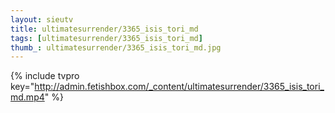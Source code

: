 ```yaml
--- 
layout: sieutv
title: ultimatesurrender/3365_isis_tori_md
tags: [ultimatesurrender/3365_isis_tori_md]
thumb_: ultimatesurrender/3365_isis_tori_md.jpg
---
```

{% include tvpro key="http://admin.fetishbox.com/_content/ultimatesurrender/3365_isis_tori_md.mp4" %} 

